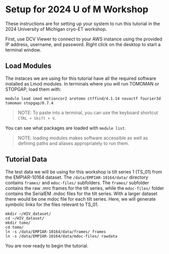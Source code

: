 # Setup for 2024 U of M Workshop

These instructions are for setting up your system to run this tutorial in the 2024 University of Michigan cryo-ET workshop.

First, use DCV Viewer to connect to your AWS instance using the provided IP address, username, and password.
Right click on the desktop to start a terminal window.

## Load Modules

The instaces we are using for this tutorial have all the required software installed as Lmod modules.
In terminals where you will run TOMOMAN or STOPGAP, load them with:

    module load imod motioncor2 aretomo ctffind/4.1.14 novactf fourier3d tomoman stopgap/0.7.4

>NOTE: To paste into a terminal, you can use the keyboard shortcut `CTRL + Shift + V`.

You can see what packages are loaded with `module list`.

> NOTE: loading modules makes software accessible as well as defining paths and aliases appropriately to run them.

## Tutorial Data

The test data we will be using for this workshop is tilt series 1 (TS_01) from the EMPIAR-10164 dataset.
The `/data/EMPIAR-10164/data/` directory contains `frames/` and `mdoc-files/` subfolders.
The `frames/` subfolder contains the raw .mrc frames for the tilt series, while the `mdoc-files/` folder contains the SerialEM .mdoc files for the tilt series.
With a larger dataset there would be one mdoc file for each tilt series.
Here, we will generate symbolic links for the files relevant to TS_01.

    mkdir ~/HIV_dataset/
    cd ~/HIV_dataset/
    mkdir tomo/
    cd tomo/
    ln -s /data/EMPIAR-10164/data/frames/ frames
    ln -s /data/EMPIAR-10164/data/mdoc-files/ rawdata

You are now ready to begin the tutorial.
